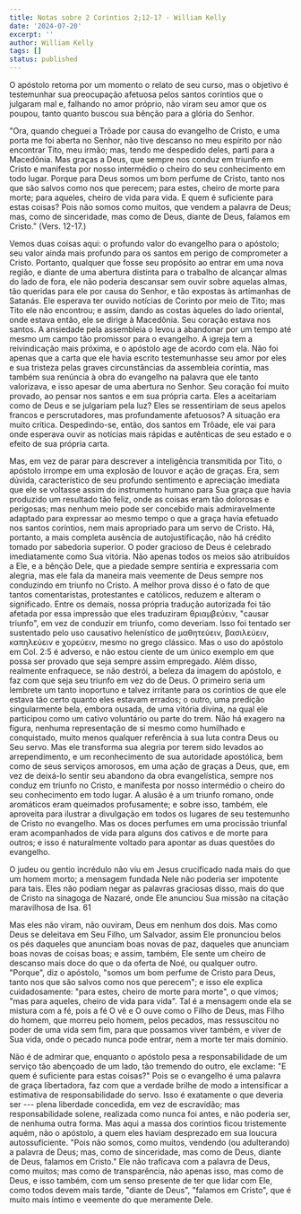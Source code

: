 ```yaml
---
title: Notas sobre 2 Coríntios 2;12-17 - William Kelly
date: '2024-07-20'
excerpt: ''
author: William Kelly
tags: []
status: published
---
```

O apóstolo retoma por um momento o relato de seu curso, mas o objetivo é
testemunhar sua preocupação afetuosa pelos santos coríntios que o
julgaram mal e, falhando no amor próprio, não viram seu amor que os
poupou, tanto quanto buscou sua bênção para a glória do Senhor.

"Ora, quando cheguei a Trôade por causa do evangelho de Cristo, e uma
porta me foi aberta no Senhor, não tive descanso no meu espírito por não
encontrar Tito, meu irmão; mas, tendo me despedido deles, parti para a
Macedônia. Mas graças a Deus, que sempre nos conduz em triunfo em Cristo
e manifesta por nosso intermédio o cheiro do seu conhecimento em todo
lugar. Porque para Deus somos um bom perfume de Cristo, tanto nos que
são salvos como nos que perecem; para estes, cheiro de morte para morte;
para aqueles, cheiro de vida para vida. E quem é suficiente para estas
coisas? Pois não somos como muitos, que vendem a palavra de Deus; mas,
como de sinceridade, mas como de Deus, diante de Deus, falamos em
Cristo." (Vers. 12-17.)

Vemos duas coisas aqui: o profundo valor do evangelho para o apóstolo;
seu valor ainda mais profundo para os santos em perigo de comprometer a
Cristo. Portanto, qualquer que fosse seu propósito ao entrar em uma nova
região, e diante de uma abertura distinta para o trabalho de alcançar
almas do lado de fora, ele não poderia descansar sem ouvir sobre aquelas
almas, tão queridas para ele por causa do Senhor, e tão expostas às
artimanhas de Satanás. Ele esperava ter ouvido notícias de Corinto por
meio de Tito; mas Tito ele não encontrou; e assim, dando as costas
àqueles do lado oriental, onde estava então, ele se dirige à Macedônia.
Seu coração estava nos santos. A ansiedade pela assembleia o levou a
abandonar por um tempo até mesmo um campo tão promissor para o
evangelho. A igreja tem a reivindicação mais próxima, e o apóstolo age
de acordo com ela. Não foi apenas que a carta que ele havia escrito
testemunhasse seu amor por eles e sua tristeza pelas graves
circunstâncias da assembleia coríntia, mas também sua renúncia à obra do
evangelho na palavra que ele tanto valorizava, e isso apesar de uma
abertura no Senhor. Seu coração foi muito provado, ao pensar nos santos
e em sua própria carta. Eles a aceitariam como de Deus e se julgariam
pela luz? Eles se ressentiriam de seus apelos francos e perscrutadores,
mas profundamente afetuosos? A situação era muito crítica.
Despedindo-se, então, dos santos em Trôade, ele vai para onde esperava
ouvir as notícias mais rápidas e autênticas de seu estado e o efeito de
sua própria carta.

Mas, em vez de parar para descrever a inteligência transmitida por Tito,
o apóstolo irrompe em uma explosão de louvor e ação de graças. Era, sem
dúvida, característico de seu profundo sentimento e apreciação imediata
que ele se voltasse assim do instrumento humano para Sua graça que havia
produzido um resultado tão feliz, onde as coisas eram tão dolorosas e
perigosas; mas nenhum meio pode ser concebido mais admiravelmente
adaptado para expressar ao mesmo tempo o que a graça havia efetuado nos
santos coríntios, nem mais apropriado para um servo de Cristo. Há,
portanto, a mais completa ausência de autojustificação, não há crédito
tomado por sabedoria superior. O poder gracioso de Deus é celebrado
imediatamente como Sua vitória. Não apenas todos os meios são atribuídos
a Ele, e a bênção Dele, que a piedade sempre sentiria e expressaria com
alegria, mas ele fala da maneira mais veemente de Deus sempre nos
conduzindo em triunfo no Cristo. A melhor prova disso é o fato de que
tantos comentaristas, protestantes e católicos, reduzem e alteram o
significado. Entre os demais, nossa própria tradução autorizada foi tão
afetada por essa impressão que eles traduziram θριαμβεύειν, "causar
triunfo", em vez de conduzir em triunfo, como deveriam. Isso foi tentado
ser sustentado pelo uso causativo helenístico de μαθητεύειν, βασιλεύειν,
καπηλεύειν e χορεύειν, mesmo no grego clássico. Mas o uso do apóstolo em
Col. 2:5 é adverso, e não estou ciente de um único exemplo em que possa
ser provado que seja sempre assim empregado. Além disso, realmente
enfraquece, se não destrói, a beleza da imagem do apóstolo, e faz com
que seja seu triunfo em vez do de Deus. O primeiro seria um lembrete um
tanto inoportuno e talvez irritante para os coríntios de que ele estava
tão certo quanto eles estavam errados; o outro, uma predição
singularmente bela, embora ousada, de uma vitória divina, na qual ele
participou como um cativo voluntário ou parte do trem. Não há exagero na
figura, nenhuma representação de si mesmo como humilhado e conquistado,
muito menos qualquer referência à sua luta contra Deus ou Seu servo. Mas
ele transforma sua alegria por terem sido levados ao arrependimento, e
um reconhecimento de sua autoridade apostólica, bem como de seus
serviços amorosos, em uma ação de graças a Deus, que, em vez de deixá-lo
sentir seu abandono da obra evangelística, sempre nos conduz em triunfo
no Cristo, e manifesta por nosso intermédio o cheiro do seu conhecimento
em todo lugar. A alusão é a um triunfo romano, onde aromáticos eram
queimados profusamente; e sobre isso, também, ele aproveita para
ilustrar a divulgação em todos os lugares de seu testemunho de Cristo no
evangelho. Mas os doces perfumes em uma procissão triunfal eram
acompanhados de vida para alguns dos cativos e de morte para outros; e
isso é naturalmente voltado para apontar as duas questões do evangelho.

O judeu ou gentio incrédulo não viu em Jesus crucificado nada mais do
que um homem morto; a mensagem fundada Nele não poderia ser impotente
para tais. Eles não podiam negar as palavras graciosas disso, mais do
que de Cristo na sinagoga de Nazaré, onde Ele anunciou Sua missão na
citação maravilhosa de Isa. 61

Mas eles não viram, não ouviram, Deus em nenhum dos dois. Mas como Deus
se deleitava em Seu Filho, um Salvador, assim Ele pronunciou belos os
pés daqueles que anunciam boas novas de paz, daqueles que anunciam boas
novas de coisas boas; e assim, também, Ele sente um cheiro de descanso
mais doce do que o da oferta de Noé, ou qualquer outro. "Porque", diz o
apóstolo, "somos um bom perfume de Cristo para Deus, tanto nos que são
salvos como nos que perecem"; e isso ele explica cuidadosamente: "para
estes, cheiro de morte para morte", o que vimos; "mas para aqueles,
cheiro de vida para vida". Tal é a mensagem onde ela se mistura com a
fé, pois a fé O vê e O ouve como o Filho de Deus, mas Filho do homem,
que morreu pelo homem, pelos pecados, mas ressuscitou no poder de uma
vida sem fim, para que possamos viver também, e viver de Sua vida, onde
o pecado nunca pode entrar, nem a morte ter mais domínio.

Não é de admirar que, enquanto o apóstolo pesa a responsabilidade de um
serviço tão abençoado de um lado, tão tremendo do outro, ele exclame: "E
quem é suficiente para estas coisas?" Pois se o evangelho é uma palavra
de graça libertadora, faz com que a verdade brilhe de modo a
intensificar a estimativa de responsabilidade do servo. Isso é
exatamente o que deveria ser --- plena liberdade concedida, em vez de
escravidão; mas responsabilidade solene, realizada como nunca foi antes,
e não poderia ser, de nenhuma outra forma. Mas aqui a massa dos
coríntios ficou tristemente aquém, não o apóstolo, a quem eles haviam
desprezado em sua loucura autossuficiente. "Pois não somos, como muitos,
vendendo (ou adulterando) a palavra de Deus; mas, como de sinceridade,
mas como de Deus, diante de Deus, falamos em Cristo." Ele não traficava
com a palavra de Deus, como muitos; mas como de transparência, não
apenas isso, mas como de Deus, e isso também, com um senso presente de
ter que lidar com Ele, como todos devem mais tarde, "diante de Deus",
"falamos em Cristo", que é muito mais íntimo e veemente do que meramente
Dele.
